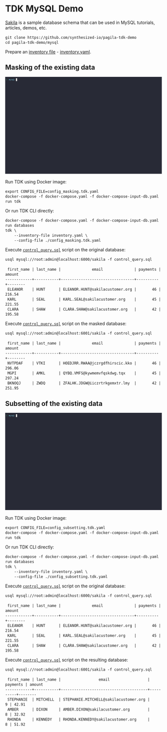 # TDK MySQL Demo

[Sakila](https://dev.mysql.com/doc/sakila/en/) is a sample database schema that can be used in MySQL tutorials, articles, demos, etc.

```shell
git clone https://github.com/synthesized-io/pagila-tdk-demo
cd pagila-tdk-demo/mysql
```

Prepare an [inventory file](https://docs.synthesized.io/tdk/latest/user_guide/reference/inventory) - [inventory.yaml](inventory.yaml).


## Masking of the existing data

![masking demo](masking.gif)

Run TDK using Docker image:
```shell
export CONFIG_FILE=config_masking.tdk.yaml
docker-compose -f docker-compose.yaml -f docker-compose-input-db.yaml run tdk
```

Or run TDK CLI directly:
```shell
docker-compose -f docker-compose.yaml -f docker-compose-input-db.yaml run databases
tdk \
    --inventory-file inventory.yaml \
    --config-file ./config_masking.tdk.yaml
```

Execute [`control_query.sql`](control_query.sql) script on the original database:

```shell
usql mysql://root:admin@localhost:6000/sakila -f control_query.sql

 first_name | last_name |              email              | payments | amount
------------+-----------+---------------------------------+----------+--------
 ELEANOR    | HUNT      | ELEANOR.HUNT@sakilacustomer.org |       46 | 216.54
 KARL       | SEAL      | KARL.SEAL@sakilacustomer.org    |       45 | 221.55
 CLARA      | SHAW      | CLARA.SHAW@sakilacustomer.org   |       42 | 195.58
```

Execute [`control_query.sql`](control_query.sql) script on the masked database:

```shell
usql mysql://root:admin@localhost:6001/sakila -f control_query.sql

 first_name | last_name |              email              | payments | amount
------------+-----------+---------------------------------+----------+--------
 NVTPDAF    | VTKI      | HOEDJRR.RWAA@jczrgdfhirscic.kko |       46 | 296.06
 MGPI       | AMKL      | QYBQ.VMFS@kywmemvfqskdwg.tqx    |       45 | 297.24
 BKNOQJ     | ZWDQ      | ZFALHK.JDGW@iiczrtrkgemxtr.lmy  |       42 | 251.95
```


## Subsetting of the existing data

![subsetting demo](subsetting.gif)

Run TDK using Docker image:
```shell
export CONFIG_FILE=config_subsetting.tdk.yaml
docker-compose -f docker-compose.yaml -f docker-compose-input-db.yaml run tdk
```

Or run TDK CLI directly:
```shell
docker-compose -f docker-compose.yaml -f docker-compose-input-db.yaml run databases
tdk \
    --inventory-file inventory.yaml \
    --config-file ./config_subsetting.tdk.yaml
```

Execute [`control_query.sql`](control_query.sql) script on the original database:

```shell
usql mysql://root:admin@localhost:6000/sakila -f control_query.sql

 first_name | last_name |              email              | payments | amount
------------+-----------+---------------------------------+----------+--------
 ELEANOR    | HUNT      | ELEANOR.HUNT@sakilacustomer.org |       46 | 216.54
 KARL       | SEAL      | KARL.SEAL@sakilacustomer.org    |       45 | 221.55
 CLARA      | SHAW      | CLARA.SHAW@sakilacustomer.org   |       42 | 195.58
```

Execute [`control_query.sql`](control_query.sql) script on the resulting database:

```shell
usql mysql://root:admin@localhost:6001/sakila -f control_query.sql

 first_name | last_name |                 email                 | payments | amount
------------+-----------+---------------------------------------+----------+--------
 STEPHANIE  | MITCHELL  | STEPHANIE.MITCHELL@sakilacustomer.org |        9 | 42.91
 AMBER      | DIXON     | AMBER.DIXON@sakilacustomer.org        |        8 | 32.92
 RHONDA     | KENNEDY   | RHONDA.KENNEDY@sakilacustomer.org     |        8 | 51.92
```
